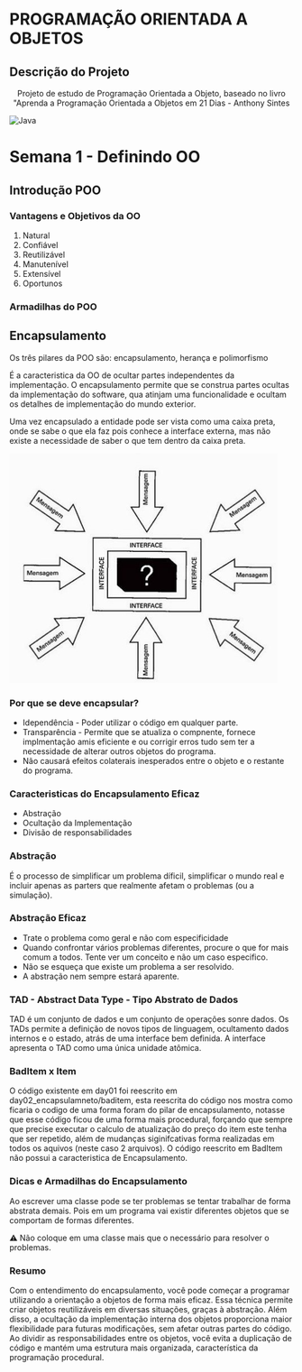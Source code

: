# PROGRAMAÇÃO ORIENTADA A OBJETOS

## Descrição do Projeto
<p align="center">Projeto de estudo de Programação Orientada a Objeto, baseado no livro "Aprenda a Programação Orientada a Objetos em 21 Dias - Anthony Sintes</p>

![Java](https://img.shields.io/badge/java-%23ED8B00.svg?style=for-the-badge&logo=openjdk&logoColor=white)


# Semana 1 -  Definindo OO
## Introdução POO

### Vantagens e Objetivos da OO
1. Natural
2. Confiável
3. Reutilizável
4. Manutenível
5. Extensível
6. Oportunos

### Armadilhas do POO

## Encapsulamento 
Os três pilares da POO são: encapsulamento, herança e polimorfismo

É a caracteristica da OO de ocultar partes independentes da implementação. O encapsulamento permite que se construa partes ocultas da implementação do software, qua atinjam uma funcionalidade e ocultam os detalhes de implementação do mundo exterior.

Uma vez encapsulado a entidade pode ser vista como uma caixa preta, onde se sabe o que ela faz pois conhece a interface externa, mas não existe a necessidade de saber o que tem dentro da caixa preta.

![Encapsulamenta - a caixa preta](/img/caixapreta.jpg)

### Por que se deve encapsular?
* Idependência - Poder utilizar o código em qualquer parte.
* Transparência - Permite que se atualiza o compnente, fornece implmentação amis eficiente e ou corrigir erros tudo sem ter a necessidade de alterar outros objetos do programa.
* Não causará efeitos colaterais inesperados entre o objeto e o restante do programa.

### Caracteristicas do Encapsulamento Eficaz
* Abstração
* Ocultação da Implementação
* Divisão de responsabilidades

### Abstração
É o processo de simplificar um problema díficil, simplificar o mundo real e incluir apenas as parters que realmente afetam o problemas (ou a simulação).

### Abstração Eficaz
* Trate o problema como geral e não com especificidade
* Quando confrontar vários problemas diferentes, procure o que for mais comum a todos. Tente ver um conceito e não um caso especifico.
* Não se esqueça que existe um problema a ser resolvido.
* A abstração nem sempre estará aparente.

### TAD - Abstract Data Type - Tipo Abstrato de Dados
TAD é um conjunto de dados e um conjunto de operações sonre dados.
Os TADs permite a definição de novos tipos de linguagem, ocultamento dados internos e o estado, atrás de uma interface bem definida. A interface apresenta o TAD como uma única unidade atômica.

### BadItem x Item
O código existente em day01 foi reescrito em day02_encapsulamneto/baditem, esta reescrita do código nos mostra como ficaria o codigo de uma forma foram do pilar de encapsulamento, notasse que esse código ficou de uma forma mais procedural, forçando que sempre que precise executar o calculo de atualização do preço do item este tenha que ser repetido, além de mudanças siginifcativas forma realizadas em todos os aquivos (neste caso 2 arquivos).
O código reescrito em BadItem não possui a caracteristica de Encapsulamento.

### Dicas e Armadilhas do Encapsulamento
Ao escrever uma classe pode se ter problemas se tentar trabalhar de forma abstrata demais. Pois em um programa vai existir diferentes objetos que se comportam de formas diferentes.

:warning: Não coloque em uma classe mais que o necessário para resolver o problemas.

### Resumo
Com o entendimento do encapsulamento, você pode começar a programar utilizando a orientação a objetos de forma mais eficaz. Essa técnica permite criar objetos reutilizáveis em diversas situações, graças à abstração. Além disso, a ocultação da implementação interna dos objetos proporciona maior flexibilidade para futuras modificações, sem afetar outras partes do código. Ao dividir as responsabilidades entre os objetos, você evita a duplicação de código e mantém uma estrutura mais organizada, característica da programação procedural.
